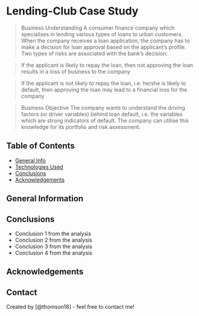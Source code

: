 # Lending-Club Case Study
> Business Understanding
A consumer finance company which specialises in lending various types of loans to urban customers. When the company receives a loan application, the company has to make a decision for loan approval based on the applicant’s profile. Two types of risks are associated with the bank’s decision:

>If the applicant is likely to repay the loan, then not approving the loan results in a loss of business to the company

>If the applicant is not likely to repay the loan, i.e. he/she is likely to default, then approving the loan may lead to a financial loss for the company

> Business Objective
The company wants to understand the driving factors (or driver variables) behind loan default, i.e. the variables which are strong indicators of default. The company can utilise this knowledge for its portfolio and risk assessment.


## Table of Contents
* [General Info](#general-information)
* [Technologies Used](#technologies-used)
* [Conclusions](#conclusions)
* [Acknowledgements](#acknowledgements)

<!-- You can include any other section that is pertinent to your problem -->

## General Information




## Conclusions
- Conclusion 1 from the analysis
- Conclusion 2 from the analysis
- Conclusion 3 from the analysis
- Conclusion 4 from the analysis





## Acknowledgements



## Contact
Created by [@thomson18] - feel free to contact me!



<!-- ## License -->
<!-- This project is open source and available under the [... License](). -->


